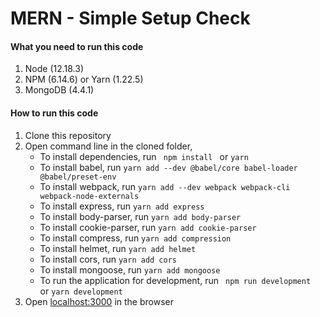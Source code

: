 # MERN - Simple Setup Check

#### What you need to run this code
1. Node (12.18.3)
2. NPM (6.14.6) or Yarn (1.22.5)
3. MongoDB (4.4.1)

####  How to run this code
1. Clone this repository
2. Open command line in the cloned folder, 
   - To install dependencies, run ```  npm install  ``` or ``` yarn ```
   - To install babel, run 
   ```yarn add --dev @babel/core babel-loader @babel/preset-env```
   - To install webpack, run 
   ```yarn add --dev webpack webpack-cli webpack-node-externals```
   - To install express, run ```yarn add express```
   - To install body-parser, run ```yarn add body-parser```
   - To install cookie-parser, run ```yarn add cookie-parser```
   - To install compress, run ```yarn add compression```
   - To install helmet, run ```yarn add helmet```
   - To install cors, run ```yarn add cors```
   - To install mongoose, run ```yarn add mongoose```
   - To run the application for development, run ```  npm run development  ``` or ``` yarn development ```
4. Open [localhost:3000](http://localhost:3000/) in the browser